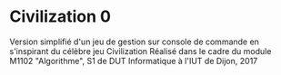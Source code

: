 # Civilization 0
Version simplifié d'un jeu de gestion sur console de commande en s'inspirant du célèbre jeu Civilization
Réalisé dans le cadre du module M1102 "Algorithme", S1 de DUT Informatique à l'IUT de Dijon, 2017